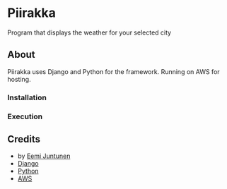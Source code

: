 # Piirakka
Program that displays the weather for your selected city

## About
Piirakka uses Django and Python for the framework. Running on AWS for hosting. 

### Installation

### Execution

## Credits
- by [Eemi Juntunen](https://www.eemijun.com/)
- [Django](https://www.djangoproject.com/)
- [Python](https://www.python.org/)
- [AWS](https://aws.amazon.com/)
